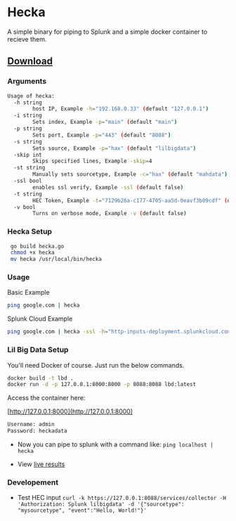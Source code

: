 # Hecka

A simple binary for piping to Splunk and a simple docker container to recieve them.

## [Download](https://github.com/shaunhouseman/hecka/releases)

### Arguments

```bash
Usage of hecka:
  -h string
        host IP, Example -h="192.168.0.33" (default "127.0.0.1")
  -i string
        Sets index, Example -p="main" (default "main")
  -p string
        Sets port, Example -p="443" (default "8088")
  -s string
        Sets source, Example -p="hax" (default "lilbigdata")
  -skip int
        Skips specified lines, Example -skip=4
  -st string
        Manually sets sourcetype, Example -c="hax" (default "mahdata")
  -ssl bool
        enables ssl verify, Example -ssl (default false)
  -t string
        HEC Token, Example -t="7129b26a-c177-4705-aa5d-0eavf3b09cdf" (default "lilbigdata")
  -v bool
        Turns on verbose mode, Example -v (default false)
```

### Hecka Setup

```bash
 go build hecka.go
 chmod +x hecka
 mv hecka /usr/local/bin/hecka
 ```

### Usage

Basic Example

```bash
ping google.com | hecka
```

Splunk Cloud Example
```bash
ping google.com | hecka -ssl -h="http-inputs-deployment.splunkcloud.com" -p="443" -s="ping" -skip=1 -t="HECTOKENGOESHERE"
```

### Lil Big Data Setup

You'll need Docker of course. Just run the below commands.

```bash
docker build -t lbd .
docker run -d -p 127.0.0.1:8000:8000 -p 8088:8088 lbd:latest
```

Access the container here:

[http://127.0.0.1:8000](http://127.0.0.1:8000)

```bash 
Username: admin
Password: heckadata
```

* Now you can pipe to splunk with a command like: ```ping localhost | hecka```

* View [live results](http://127.0.0.1:8000/en-US/app/search/search?q=search%20index%3Dmain&display.page.search.mode=smart&dispatch.sample_ratio=1&workload_pool=&earliest=rt-5m&latest=rt)

### Developement

* Test HEC input
```curl -k https://127.0.0.1:8088/services/collector -H 'Authorization: Splunk lilbigdata' -d '{"sourcetype": "mysourcetype", "event":"Hello, World!"}'```
